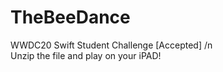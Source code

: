 # TheBeeDance
WWDC20 Swift Student Challenge [Accepted] /n
<br>Unzip the file and play on your iPAD!</br>
